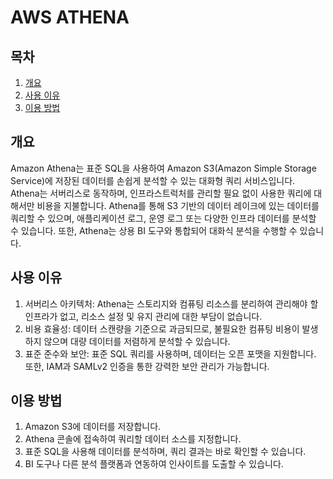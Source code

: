 # AWS ATHENA

## 목차

1. [개요](#개요)
2. [사용 이유](#사용-이유)
3. [이용 방법](#이용-방법)

## 개요

Amazon Athena는 표준 SQL을 사용하여 Amazon S3(Amazon Simple Storage Service)에 저장된 데이터를 손쉽게 분석할 수 있는 대화형 쿼리 서비스입니다. Athena는 서버리스로 동작하며, 인프라스트럭처를 관리할 필요 없이 사용한 쿼리에 대해서만 비용을 지불합니다. Athena를 통해 S3 기반의 데이터 레이크에 있는 데이터를 쿼리할 수 있으며, 애플리케이션 로그, 운영 로그 또는 다양한 인프라 데이터를 분석할 수 있습니다. 또한, Athena는 상용 BI 도구와 통합되어 대화식 분석을 수행할 수 있습니다.

## 사용 이유

1. 서버리스 아키텍처: Athena는 스토리지와 컴퓨팅 리소스를 분리하여 관리해야 할 인프라가 없고, 리소스 설정 및 유지 관리에 대한 부담이 없습니다.
2. 비용 효율성: 데이터 스캔량을 기준으로 과금되므로, 불필요한 컴퓨팅 비용이 발생하지 않으며 대량 데이터를 저렴하게 분석할 수 있습니다.
3. 표준 준수와 보안: 표준 SQL 쿼리를 사용하며, 데이터는 오픈 포맷을 지원합니다. 또한, IAM과 SAMLv2 인증을 통한 강력한 보안 관리가 가능합니다.

## 이용 방법

1. Amazon S3에 데이터를 저장합니다.
2. Athena 콘솔에 접속하여 쿼리할 데이터 소스를 지정합니다.
3. 표준 SQL을 사용해 데이터를 분석하며, 쿼리 결과는 바로 확인할 수 있습니다.
4. BI 도구나 다른 분석 플랫폼과 연동하여 인사이트를 도출할 수 있습니다.